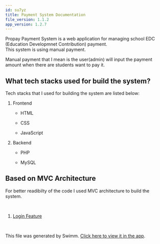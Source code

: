 ```yaml
---
id: su7yz
title: Payment System Documentation
file_version: 1.1.2
app_version: 1.2.7
---
```


<!-- Intro - Do not remove this comment -->
Propay Payment System is a web application for managing school EDC (Education Developmnet Contribution) payment.<br/>
This system is using manual payment.

Manual payment that I mean is the user(admin) will input the payment amount when there are students want to pay it.

## What tech stacks used for build the system?

Tech stacks that I used for building the system are listed below:

1.  Frontend
    
    *   HTML
        
    *   CSS
        
    *   JavaScript
        
2.  Backend
    
    *   PHP
        
    *   MySQL
        

## Based on MVC Architecture

For better readibilty of the code I used MVC architecture to build the system.

<br/>

<!-- Steps - Do not remove this comment -->
1. [Login Feature](login-feature.ug2h6.sw.md)


<br/>

This file was generated by Swimm. [Click here to view it in the app](https://app.swimm.io/repos/Z2l0aHViJTNBJTNBcHJvcGF5LXBheW1lbnQtc3lzdGVtJTNBJTNBa2FkZWtkYXJtYXlhc2E=/playlists/su7yz).
